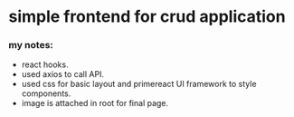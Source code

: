 # simple frontend for crud application

### my notes:
- react hooks.
- used axios to call API.
- used css for basic layout and primereact UI framework to style components.
- image is attached in root for final page.